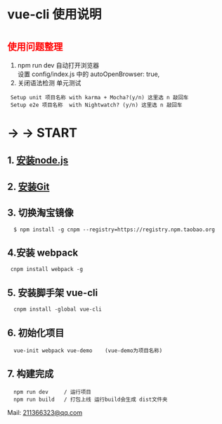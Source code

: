 # vue-cli 使用说明 
# <h2 style="color:red">使用问题整理</h2>
   1. npm run dev 自动打开浏览器   
    设置 config/index.js 中的 autoOpenBrowser: true,
   2. 关闭语法检测 单元测试  
   ```     Use ESLint to lint your code?(y/n)   这里选 n 敲回车
    Setup unit 项目名称 with karma + Mocha?(y/n) 这里选 n 敲回车
    Setup e2e 项目名称  with Nightwatch? (y/n) 这里选 n 敲回车
   ```
#   →  →  START
## 1. [安装node.js](https://nodejs.org/zh-cn/)
## 2. [安装Git](https://git-scm.com/)
## 3. 切换淘宝镜像
```
  $ npm install -g cnpm --registry=https://registry.npm.taobao.org
```
## 4.安装 webpack
```
 cnpm install webpack -g
```
## 5. 安装脚手架 vue-cli
```
  cnpm install -global vue-cli
```
## 6. 初始化项目
```
  vue-init webpack vue-demo    (vue-demo为项目名称)
```

## 7. 构建完成 
```   cd vue-demo  / 进入项目根目录
  npm run dev     / 运行项目
  npm run build   / 打包上线 运行build会生成 dist文件夹 
 ```

Mail: 211366323@qq.com
